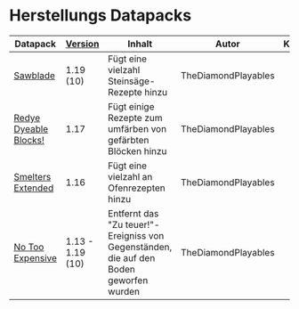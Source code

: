 # Herstellungs Datapacks

Datapack  | [Version](https://minecraft.fandom.com/wiki/Data_pack#Pack_format) | Inhalt | Autor | Kompatiblität
--------- | ------- | ------ | ----- | --------------
[Sawblade](https://www.planetminecraft.com/data-pack/450-new-recipes-stonecutter-damage-sawblade-1-18x/) | 1.19 (10) | Fügt eine vielzahl Steinsäge-Rezepte hinzu | TheDiamondPlayables | 
[Redye Dyeable Blocks!](https://www.planetminecraft.com/data-pack/redye-dyeable-blocks-1-17/) | 1.17 | Fügt einige Rezepte zum umfärben von gefärbten Blöcken hinzu | TheDiamondPlayables | 
[Smelters Extended](https://www.planetminecraft.com/data-pack/smelters-extended-new-smelter-recipes-1-16x/) | 1.16 | Fügt eine vielzahl an Ofenrezepten hinzu | TheDiamondPlayables | 
[No Too Expensive](https://www.planetminecraft.com/data-pack/no-too-expensive-repair-recycle-anvils-blacksmithing-1-18x/) | 1.13 - 1.19 (10) | Entfernt das "Zu teuer!"-Ereigniss von Gegenständen, die auf den Boden geworfen wurden | TheDiamondPlayables | 
